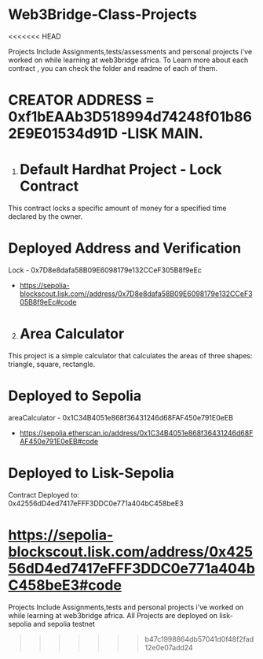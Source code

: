 # Web3Bridge-Class-Projects
<<<<<<< HEAD

Projects Include Assignments,tests/assessments and personal projects i've worked on while learning at web3bridge africa. To Learn more about each contract , you can check the folder and readme of each of them.

# CREATOR ADDRESS = 0xf1bEAAb3D518994d74248f01b862E9E01534d91D -LISK MAIN.

1. # Default Hardhat Project - Lock Contract

This contract locks a specific amount of money for a specified time declared by the owner.

# Deployed Address and Verification

Lock - 0x7D8e8dafa58B09E6098179e132CCeF305B8f9eEc

- https://sepolia-blockscout.lisk.com//address/0x7D8e8dafa58B09E6098179e132CCeF305B8f9eEc#code

2. # Area Calculator

This project is a simple calculator that calculates the areas of three shapes: triangle, square, rectangle.

# Deployed to Sepolia

areaCalculator - 0x1C34B4051e868f36431246d68FAF450e791E0eEB

- https://sepolia.etherscan.io/address/0x1C34B4051e868f36431246d68FAF450e791E0eEB#code

# Deployed to Lisk-Sepolia

Contract Deployed to: 0x42556dD4ed7417eFFF3DDC0e771a404bC458beE3

https://sepolia-blockscout.lisk.com/address/0x42556dD4ed7417eFFF3DDC0e771a404bC458beE3#code
=======
Projects Include Assignments,tests and personal projects i've worked on while learning at web3bridge africa.
All Projects are deployed on lisk-sepolia and sepolia testnet
>>>>>>> b47c1998864db57041d0f48f2fad12e0e07add24
